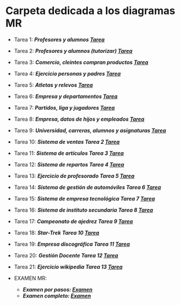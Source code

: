 # Carpeta dedicada a los diagramas MR
- Tarea 1: ***Profesores y alumnos [Tarea](img/Ejer1_mr.drawio.png)***  

- Tarea 2: ***Profesores y alumnos (tutorizar) [Tarea](img/Ejer2_mr.png)***  

- Tarea 3: ***Comercio, cleintes compran productos [Tarea](img/Ejer3_mr.drawio.png)***  

- Tarea 4: ***Ejercicio personas y padres [Tarea](img/Ejer4_mr.drawio.png)***  


- Tarea 5: ***Atletas y relevos [Tarea](img/Ejer5_mr.drawio.png)***  

- Tarea 6: ***Empresa y departamentos [Tarea](img/Ejer6_mr.drawio.png)***  

- Tarea 7: ***Partidos, liga y jugadores [Tarea](img/Ejer7_mr.drawio.png)***  

- Tarea 8: ***Empresa, datos de hijos y empleados [Tarea](img/Ejer8_mr.drawio.png)***  

- Tarea 9: ***Universidad, carreras, alumnos y asignaturas [Tarea](img/Ejer9_mr.drawio.png)***  

- Tarea 10: ***Sistema de ventas Tarea 2 [Tarea](img/Ejer10_mr.drawio.png)***  

- Tarea 11: ***Sistema de artículos Tarea 3 [Tarea](img/Ejer11_mr.drawio.png)***  

- Tarea 12: ***Sistema de repartos Tarea 4 [Tarea](img/Ejer12_mr.drawio.png)***  

- Tarea 13: ***Ejercicio de profesorado Tarea 5 [Tarea](img/Ejer13_mr.drawio.png)***  

- Tarea 14: ***Sistema de gestión de automóviles Tarea 6 [Tarea](img/Ejer14_mr.drawio.png)***  

- Tarea 15: ***Sistema de empresa tecnológica Tarea 7 [Tarea](img/Ejer15_mr.drawio.png)***  

- Tarea 16: ***Sistema de instituto secundaria Tarea 8 [Tarea](img/Ejer16_mr.drawio.png)***  

- Tarea 17: ***Campeonato de ajedrez Tarea 9 [Tarea](img/Ejer17_mr.drawio.png)***  

- Tarea 18: ***Star-Trek Tarea 10 [Tarea](img/Ejer18_mr.drawio.png)***  

- Tarea 19: ***Empresa discográfica Tarea 11 [Tarea](img/Ejer19_mr.drawio.png)***  

- Tarea 20: ***Gestión Docente Tarea 12 [Tarea](img/Ejer20_mr.drawio.png)***  

- Tarea 21: ***Ejercicio wikipedia Tarea 13 [Tarea](img/Ejer21_mr.drawio.png)***  

- EXAMEN MR:
    - ***Examen por pasos: [Examen](img/pasos_centro_estudios.drawio.png)***  
    - ***Examen completo: [Examen](img/centro_estudios.drawio.png)***


